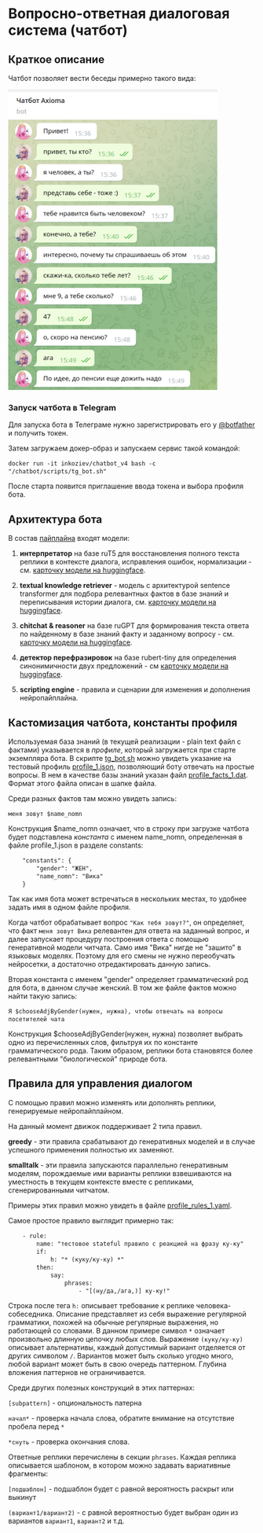 # Вопросно-ответная диалоговая система (чатбот)

## Краткое описание

Чатбот позволяет вести беседы примерно такого вида:

![диалог с чатботом в телеграмме](chatbot.png)


### Запуск чатбота в Telegram

Для запуска бота в Телеграме нужно зарегистрировать его у [@botfather](https://t.me/BotFather) и получить токен.

Затем загружаем докер-образ и запускаем сервис такой командой:

```
docker run -it inkoziev/chatbot_v4 bash -c "/chatbot/scripts/tg_bot.sh"
``` 

После старта появится приглашение ввода токена и выбора профиля бота.


## Архитектура бота

В состав [пайплайна](https://github.com/Koziev/chatbot/blob/core_v4/ruchatbot/bot/conversation_engine.py) входят модели:

1) **интерпретатор** на базе ruT5 для восстановления полного текста реплики в контексте диалога, исправления ошибок, нормализации - см. [карточку модели на huggingface](https://huggingface.co/inkoziev/t5_interpreter).

2) **textual knowledge retriever** - модель с архитектурой sentence transformer для подбора релевантных фактов в базе знаний и переписывания истории диалога, см. [карточку модели на huggingface](https://huggingface.co/inkoziev/sbert_pq).

3) **chitchat & reasoner** на базе ruGPT для формирования текста ответа по найденному в базе знаний факту и заданному вопросу - см. [карточку модели на huggingface](https://huggingface.co/inkoziev/rugpt_chitchat).

4) **детектор перефразировок** на базе rubert-tiny для определения синонимичности двух предложений - см [карточку модели на huggingface](https://huggingface.co/inkoziev/sbert_synonymy).

5) **scripting engine** - правила и сценарии для изменения и дополнения нейропайплайна.


## Кастомизация чатбота, константы профиля

Используемая база знаний (в текущей реализации - plain text файл с фактами) указывается
в _профиле_, который загружается при старте экземпляра бота. В скрипте [tg_bot.sh](https://github.com/Koziev/chatbot/blob/core_v4/scripts/tg_bot.sh)
можно увидеть указание на тестовый профиль [profile_1.json](https://github.com/Koziev/chatbot/blob/master/data/profile_1.json),
позволяющий боту отвечать на простые вопросы. В нем в качестве базы знаний
указан файл [profile_facts_1.dat](https://github.com/Koziev/chatbot/blob/master/data/profile_facts_1.dat).
Формат этого файла описан в шапке файла.

Среди разных фактов там можно увидеть запись:

```
меня зовут $name_nomn
```

Конструкция $name_nomn означает, что в строку при загрузке чатбота будет подставлена
*константа* с именем name_nomn, определенная в файле profile_1.json в разделе constants:

```
	"constants": {
		"gender": "ЖЕН",
		"name_nomn": "Вика"
	}
```

Так как имя бота может встречаться в нескольких местах, то удобнее задать имя в одном файле профиля. 

Когда чатбот обрабатывает вопрос ```"Как тебя зовут?"```, он определяет, что факт ```меня зовут Вика```
релевантен для ответа на заданный вопрос, и далее запускает процедуру построения
ответа с помощью генеративной модели читчата. Само имя "Вика" нигде не "зашито" в языковых моделях. Поэтому для его смены не нужно переобучать
нейросетки, а достаточно отредактировать данную запись.

Вторая константа с именем "gender" определяет грамматический род для бота, в данном случае женский. В том же файле
фактов можно найти такую запись:

```
Я $chooseAdjByGender(нужен, нужна), чтобы отвечать на вопросы посетителей чата
```

Конструкция $chooseAdjByGender(нужен, нужна) позволяет выбрать одно из перечисленных слов, фильтруя
их по константе грамматического рода. Таким образом, реплики бота становятся более релевантными
"биологической" природе бота.


## Правила для управления диалогом

С помощью правил можно изменять или дополнять реплики, генерируемые нейропайплайном.

На данный момент движок поддерживает 2 типа правил.

**greedy** - эти правила срабатывают до генеративных моделей и в случае успешного применения полностью их заменяют.

**smalltalk** - эти правила запускаются параллельно генеративным моделям, порождаемые ими варианты реплики взвешиваются на уместность в текущем контексте вместе с репликами, сгенерированными читчатом.

Примеры этих правил можно увидеть в файле [profile_rules_1.yaml](https://github.com/Koziev/chatbot/blob/core_v4/data/profile_rules_1.yaml).

Самое простое правило выглядит примерно так:

```
    - rule:
        name: "тестовое stateful правило с реакцией на фразу ку-ку"
        if:
            h: "* (куку/ку-ку) *"
        then:
            say:
                phrases:
                    - "[(ну/да,/ага,)] ку-ку!"
```

Строка после тега ```h:``` описывает требование к реплике человека-собеседника.
Описание представляет из себя выражение регулярной грамматики, похожей
на обычные регулярные выражения, но работающей со словами. В данном примере
символ ```*``` означает произвольно длинную цепочку любых слов. Выражение ```(куку/ку-ку)```
описывает альтернативы, каждый допустимый вариант отделяется от других символом ```/```.
Вариантов может быть сколько угодно много, любой вариант может быть в свою очередь паттерном. Глубина
вложения паттернов не ограничивается.

Среди других полезных конструкций в этих паттернах:

```[subpattern]``` - опциональность патерна

```начал*``` - проверка начала слова, обратите внимание на отсутствие пробела перед ```*```

```*снуть``` - проверка окончания слова.


Ответные реплики перечислены в секции ```phrases```. Каждая реплика описывается шаблоном, в котором можно задавать
вариативные фрагменты:

```[подшаблон]``` - подшаблон будет с равной вероятность раскрыт или выкинут

```(вариант1/вариант2)``` - с равной вероятностью будет выбран один из вариантов ```вариант1```, ```вариант2``` и т.д.










